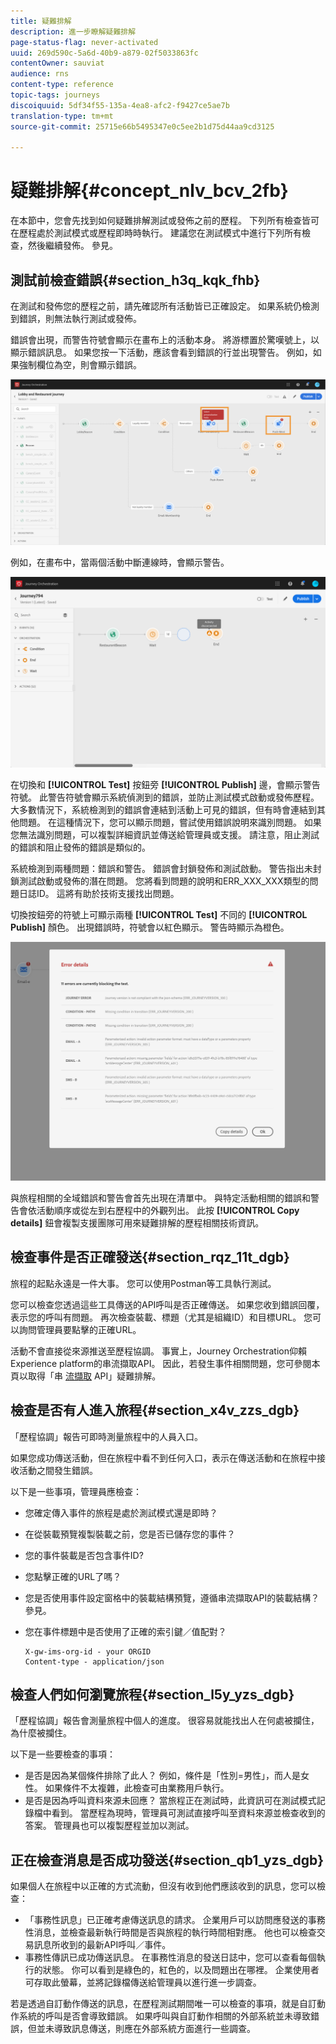 ```yaml
---
title: 疑難排解
description: 進一步瞭解疑難排解
page-status-flag: never-activated
uuid: 269d590c-5a6d-40b9-a879-02f5033863fc
contentOwner: sauviat
audience: rns
content-type: reference
topic-tags: journeys
discoiquuid: 5df34f55-135a-4ea8-afc2-f9427ce5ae7b
translation-type: tm+mt
source-git-commit: 25715e66b5495347e0c5ee2b1d75d44aa9cd3125

---
```



# 疑難排解{#concept_nlv_bcv_2fb}

在本節中，您會先找到如何疑難排解測試或發佈之前的歷程。 下列所有檢查皆可在歷程處於測試模式或歷程即時時執行。 建議您在測試模式中進行下列所有檢查，然後繼續發佈。 參見[](../building-journeys/testing-the-journey.md)。

## 測試前檢查錯誤{#section_h3q_kqk_fhb}

在測試和發佈您的歷程之前，請先確認所有活動皆已正確設定。 如果系統仍檢測到錯誤，則無法執行測試或發佈。

錯誤會出現，而警告符號會顯示在畫布上的活動本身。 將游標置於驚嘆號上，以顯示錯誤訊息。 如果您按一下活動，應該會看到錯誤的行並出現警告。 例如，如果強制欄位為空，則會顯示錯誤。

![](../assets/journey63.png)

例如，在畫布中，當兩個活動中斷連線時，會顯示警告。

![](../assets/canvas-disconnected.png)

在切換和 **[!UICONTROL Test]** 按鈕旁 **[!UICONTROL Publish]** 邊，會顯示警告符號。 此警告符號會顯示系統偵測到的錯誤，並防止測試模式啟動或發佈歷程。 大多數情況下，系統檢測到的錯誤會連結到活動上可見的錯誤，但有時會連結到其他問題。 在這種情況下，您可以顯示問題，嘗試使用錯誤說明來識別問題。 如果您無法識別問題，可以複製詳細資訊並傳送給管理員或支援。 請注意，阻止測試的錯誤和阻止發佈的錯誤是類似的。

系統檢測到兩種問題：錯誤和警告。 錯誤會封鎖發佈和測試啟動。 警告指出未封鎖測試啟動或發佈的潛在問題。 您將看到問題的說明和ERR_XXX_XXX類型的問題日誌ID。 這將有助於技術支援找出問題。

切換按鈕旁的符號上可顯示兩種 **[!UICONTROL Test]** 不同的 **[!UICONTROL Publish]** 顏色。 出現錯誤時，符號會以紅色顯示。 警告時顯示為橙色。

![](../assets/journey75.png)

與旅程相關的全域錯誤和警告會首先出現在清單中。 與特定活動相關的錯誤和警告會依活動順序或從左到右歷程中的外觀列出。 此按 **[!UICONTROL Copy details]** 鈕會複製支援團隊可用來疑難排解的歷程相關技術資訊。

## 檢查事件是否正確發送{#section_rqz_11t_dgb}

旅程的起點永遠是一件大事。 您可以使用Postman等工具執行測試。

您可以檢查您透過這些工具傳送的API呼叫是否正確傳送。 如果您收到錯誤回覆，表示您的呼叫有問題。 再次檢查裝載、標題（尤其是組織ID）和目標URL。 您可以詢問管理員要點擊的正確URL。

活動不會直接從來源推送至歷程協調。 事實上，Journey Orchestration仰賴Experience platform的串流擷取API。 因此，若發生事件相關問題，您可參閱本頁以取得「串 [流擷取](https://www.adobe.io/apis/experienceplatform/home/data-ingestion/data-ingestion-services.html#!api-specification/markdown/narrative/technical_overview/streaming_ingest/streaming_ingestion_FAQ.md) API」疑難排解。

## 檢查是否有人進入旅程{#section_x4v_zzs_dgb}

「歷程協調」報告可即時測量旅程中的人員入口。

如果您成功傳送活動，但在旅程中看不到任何入口，表示在傳送活動和在旅程中接收活動之間發生錯誤。

以下是一些事項，管理員應檢查：

* 您確定傳入事件的旅程是處於測試模式還是即時？
* 在從裝載預覽複製裝載之前，您是否已儲存您的事件？
* 您的事件裝載是否包含事件ID?
* 您點擊正確的URL了嗎？
* 您是否使用事件設定窗格中的裝載結構預覽，遵循串流擷取API的裝載結構？ 參見[](../event/previewing-the-payload.md)。
* 您在事件標題中是否使用了正確的索引鍵／值配對？

   ```
   X-gw-ims-org-id - your ORGID
   Content-type - application/json
   ```

## 檢查人們如何瀏覽旅程{#section_l5y_yzs_dgb}

「歷程協調」報告會測量旅程中個人的進度。 很容易就能找出人在何處被攔住，為什麼被攔住。

以下是一些要檢查的事項：

* 是否是因為某個條件排除了此人？ 例如，條件是「性別=男性」，而人是女性。 如果條件不太複雜，此檢查可由業務用戶執行。
* 是否是因為呼叫資料來源未回應？ 當旅程正在測試時，此資訊可在測試模式記錄檔中看到。 當歷程為現時，管理員可測試直接呼叫至資料來源並檢查收到的答案。 管理員也可以複製歷程並加以測試。

## 正在檢查消息是否成功發送{#section_qb1_yzs_dgb}

如果個人在旅程中以正確的方式流動，但沒有收到他們應該收到的訊息，您可以檢查：

* 「事務性訊息」已正確考慮傳送訊息的請求。 企業用戶可以訪問應發送的事務性消息，並檢查最新執行時間是否與旅程的執行時間相對應。 他也可以檢查交易訊息所收到的最新API呼叫／事件。
* 事務性傳訊已成功傳送訊息。 在事務性消息的發送日誌中，您可以查看每個執行的狀態。 你可以看到是綠色的，紅色的，以及問題出在哪裡。 企業使用者可存取此螢幕，並將記錄檔傳送給管理員以進行進一步調查。

若是透過自訂動作傳送的訊息，在歷程測試期間唯一可以檢查的事項，就是自訂動作系統的呼叫是否會導致錯誤。 如果呼叫與自訂動作相關的外部系統並未導致錯誤，但並未導致訊息傳送，則應在外部系統方面進行一些調查。

